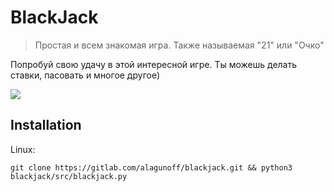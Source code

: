 # BlackJack
> Простая и всем знакомая игра. Также называемая "21" или "Очко"

Попробуй свою удачу в этой интересной игре. Ты можешь делать ставки, пасовать и многое другое)

![](./src/assets/logo.jpeg)

## Installation

Linux:

`git clone https://gitlab.com/alagunoff/blackjack.git && python3 blackjack/src/blackjack.py`